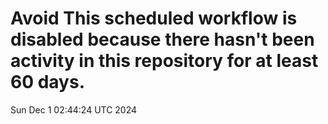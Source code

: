 # Avoid This scheduled workflow is disabled because there hasn't been activity in this repository for at least 60 days.
Sun Dec  1 02:44:24 UTC 2024
